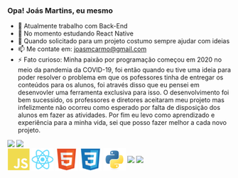 ### Opa! Joás Martins, eu mesmo

- 🔭 Atualmente trabalho com Back-End
- 🌱 No momento estudando React Native
- 🤔 Quando solicitado para um projeto costumo sempre ajudar com ideias
- 📫 Me contate em: joasmcarmo@gmail.com
- ⚡ Fato curioso: Minha paixão por programação começou em 2020 no meio da pandemia da COVID-19, foi então quando eu tive uma ideia para poder resolver o problema em que os pofessores tinha de entregar os conteúdos para os alunos, foi através disso que eu pensei em desenvovler uma ferramenta exclusiva para isso. O desenvolvimento foi bem sucessido, os professores e diretores aceitaram meu projeto mas infelizmente não ocorreu como esperado por falta de disposição dos alunos em fazer as atividades. Por fim eu levo como aprendizado e experiência para a minha vida, sei que posso fazer melhor a cada novo projeto.

<picture>
  <source 
    srcset="https://github-readme-stats.vercel.app/api?username=JoasMartins&show_icons=true&theme=tokyonight"
    media="(prefers-color-scheme: dark)"
  />
  <source
    srcset="https://github-readme-stats.vercel.app/api?username=JoasMartins&show_icons=true"
    media="(prefers-color-scheme: light), (prefers-color-scheme: no-preference)"
  />
  <img src="https://github-readme-stats.vercel.app/api?username=JoasMartins&show_icons=true" />
</picture>

<picture>
  <source 
    srcset="https://github-readme-stats.vercel.app/api/top-langs/?username=JoasMartins&langs_count=8&theme=tokyonight"
    media="(prefers-color-scheme: dark)"
  />
  <img src="https://github-readme-stats.vercel.app/api?username=JoasMartins&show_icons=true" />
</picture>

<div style="display: inline_block">
  <img align="center" height="50" src="https://raw.githubusercontent.com/devicons/devicon/master/icons/javascript/javascript-plain.svg"/>
  <img align="center" height="50" src="https://raw.githubusercontent.com/devicons/devicon/master/icons/react/react-original.svg"/>
  <img align="center" height="50" src="https://raw.githubusercontent.com/devicons/devicon/master/icons/html5/html5-original.svg"/>
  <img align="center" height="50" src="https://raw.githubusercontent.com/devicons/devicon/master/icons/css3/css3-original.svg"/>
  <img align="center" height="50" src="https://raw.githubusercontent.com/devicons/devicon/master/icons/python/python-original.svg"/>
  <img align="center" height="50" src="https://cdn.jsdelivr.net/gh/devicons/devicon/icons/discordjs/discordjs-original.svg"/>
  <img align="center" height="50" src="https://cdn.jsdelivr.net/gh/devicons/devicon/icons/mongodb/mongodb-original-wordmark.svg"/>
</div>

